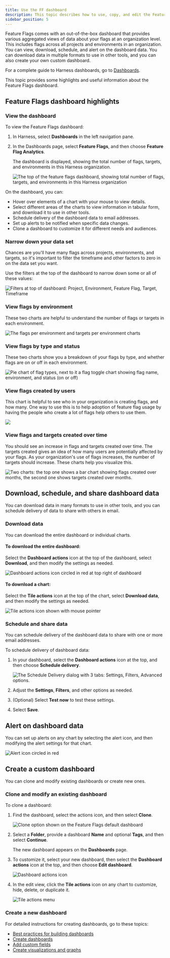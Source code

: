 ```yaml
---
title: Use the FF dashboard
description: This topic describes how to use, copy, and edit the Feature Flags dashboard.
sidebar_position: 5
---
```


Feature Flags comes with an out-of-the-box dashboard that provides various aggregated views of data about your flags at an organization level. This includes flags across all projects and environments in an organization. You can view, download, schedule, and alert on the dashboard data. You can download data in multiple formats to use in other tools, and you can also create your own custom dashboard.

For a complete guide to Harness dashboards, go to [Dashboards](/docs/category/dashboards-1).

This topic provides some highlights and useful information about the Feature Flags dashboard.


## Feature Flags dashboard highlights

### View the dashboard

To view the Feature Flags dashboard: 

1. In Harness, select **Dashboards** in the left navigation pane.
1. In the Dashboards page, select **Feature Flags**, and then choose **Feature Flag Analytics**.

	The dashboard is displayed, showing the total number of flags, targets, and environments in this Harness organization.

	![The top of the feature flags dashboard, showing total number of flags, targets, and environments in this Harness organization](./static/dashboard-top.png)

On the dashboard, you can: 

* Hover over elements of a chart with your mouse to view details.
* Select different areas of the charts to view information in tabular form, and download it to use in other tools.
* Schedule delivery of the dashboard data to email addresses.
* Set up alerts to be notified when specific data changes.
* Clone a dashboard to customize it for different needs and audiences.


### Narrow down your data set

Chances are you'll have many flags across projects, environments, and targets, so it's important to filter the timeframe and other factors to zero in on the data set you want.

Use the filters at the top of the dashboard to narrow down some or all of these values:

![Filters at top of dashboard: Project, Environment, Feature Flag, Target, Timeframe](./static/dashboard-filters.png)

### View flags by environment

These two charts are helpful to understand the number of flags or targets in each environment.

![The flags per environment and targets per environment charts](./static/dashboard-flags-targets-by-env.png)

### View flags by type and status

These two charts show you a breakdown of your flags by type, and whether flags are on or off in each environment.

![Pie chart of flag types, next to it a flag toggle chart showing flag name, environment, and status (on or off)](./static/dashboard-flag-type-status.png)

### View flags created by users

This chart is helpful to see who in your organization is creating flags, and how many. One way to use this is to help adoption of feature flag usage by having the people who create a lot of flags help others to use them.

![](./static/dashboard-flags-by-user.png)

### View flags and targets created over time

You should see an increase in flags and targets created over time. The targets created gives an idea of how many users are potentially affected by your flags. As your organization's use of flags increases, the number of targets should increase. These charts help you visualize this.

![Two charts: the top one shows a bar chart showing flags created over months, the second one shows targets created over months.](./static/dashboard-flags-targets-time.png) 

## Download, schedule, and share dashboard data

You can download data in many formats to use in other tools, and you can schedule delivery of data to share with others in email.

### Download data

You can download the entire dashboard or individual charts.

#### To download the entire dashboard:

Select the **Dashboard actions** icon at the top of the dashboard, select **Download**, and then modify the settings as needed.

![Dashboard actions icon circled in red at top right of dashboard](./static/dashboard-download-data-top1.png)

#### To download a chart:

Select the **Tile actions** icon at the top of the chart, select **Download data**, and then modify the settings as needed.

![Tile actions icon shown with mouse pointer](./static/dashboard-download-chart.png)

### Schedule and share data

You can schedule delivery of the dashboard data to share with one or more email addresses.

To schedule delivery of dashboard data:

1. In your dashboard, select the **Dashboard actions** icon at the top, and then choose **Schedule delivery**.

	![The Schedule Delivery dialog with 3 tabs: Settings, Filters, Advanced options.](./static/dashboard-sched-delivery.png)

1. Adjust the **Settings**, **Filters**, and other options as needed.
1. (Optional) Select **Test now** to test these settings.
1. Select **Save**.

## Alert on dashboard data

You can set up alerts on any chart by selecting the alert icon, and then modifying the alert settings for that chart.

![Alert icon circled in red](./static/dashboard-alert-icon.png)

## Create a custom dashboard

You can clone and modify existing dashboards or create new ones. 

### Clone and modify an existing dashboard

To clone a dashboard:

1. Find the dashboard, select the actions icon, and then select **Clone**.

	![Clone option shown on the Feature Flags default dashboard](./static/dashboard-clone.png)

1. Select a **Folder**, provide a dashboard **Name** and optional **Tags**, and then select **Continue**.

	The new dashboard appears on the **Dashboards** page.

1. To customize it, select your new dashboard, then select the **Dashboard actions** icon at the top, and then choose **Edit dashboard**.

	![Dashboard actions icon](./static/dashboard-actions-icon.png)

1. In the edit view, click the **Tile actions** icon on any chart to customize, hide, delete, or duplicate it.

	![Tile actions menu](./static/dashboard-edit.png)

### Create a new dashboard

For detailed instructions for creating dashboards, go to these topics:

* [Best practices for building dashboards](/docs/platform/Dashboards/dashboard-best-practices)
* [Create dashboards](/docs/platform/Dashboards/create-dashboards)
* [Add custom fields](/docs/platform/Dashboards/add-custom-fields)
* [Create visualizations and graphs](/docs/platform/Dashboards/create-visualizations-and-graphs)




